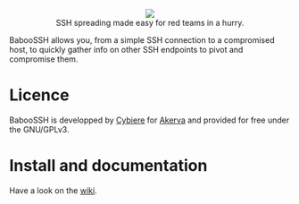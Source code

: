 <p align="center">
<img src="https://raw.githubusercontent.com/wiki/cybiere/baboossh/img/logo.png" /><br />
SSH spreading made easy for red teams in a hurry.
</p>


BabooSSH allows you, from a simple SSH connection to a compromised host, to quickly gather info on other SSH endpoints to pivot and compromise them.

# Licence

BabooSSH is developped by [Cybiere](https://twitter.com/Cybiere) for [Akerva](https://akerva.com/) and provided for free under the GNU/GPLv3.

# Install and documentation

Have a look on the [wiki](https://github.com/cybiere/BabooSSH/wiki).


